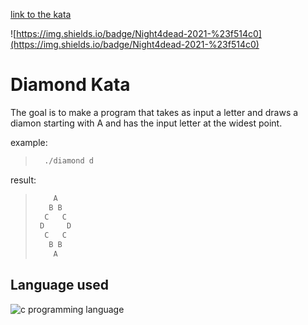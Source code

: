 [link to the kata](https://codingdojo.org/kata/Diamond/)

![https://img.shields.io/badge/Night4dead-2021-%23f514c0](https://img.shields.io/badge/Night4dead-2021-%23f514c0)

# Diamond Kata

The goal is to make a program that takes as input a letter and draws a diamon starting with A and has the input letter at the widest point.

example: 
> ```bash
>   ./diamond d
>```

result: 
> ```bash
>     A
>    B B
>   C   C
>  D     D
>   C   C
>    B B
>     A
> ```

## Language used

![c programming language](https://upload.wikimedia.org/wikipedia/commons/thumb/1/18/C_Programming_Language.svg/695px-C_Programming_Language.svg.png)